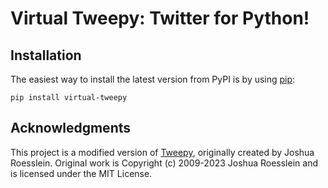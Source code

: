 # Virtual Tweepy: Twitter for Python!

## Installation

The easiest way to install the latest version from PyPI is by using
[pip](https://pip.pypa.io/):

    pip install virtual-tweepy

## Acknowledgments

This project is a modified version of [Tweepy](https://github.com/tweepy/tweepy), originally created by Joshua Roesslein.
Original work is Copyright (c) 2009-2023 Joshua Roesslein and is licensed under the MIT License.
